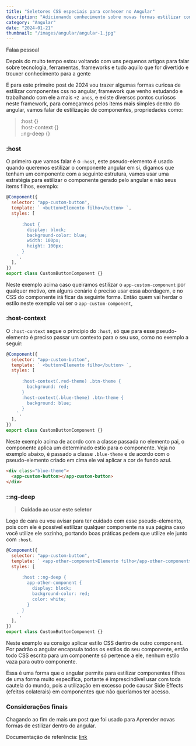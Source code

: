 ```yaml
---
title: "Seletores CSS especiais para conhecer no Angular"
description: "Adicionando conhecimento sobre novas formas estilizar componentes e Tags HTML no Angular, vamos falar sobre os seletores :host, :host-context e ::ng-deep"
category: "Angular"
date: "2024-01-21"
thumbnail: "/images/angular/angular-1.jpg"
---
```


Falaa pessoal

Depois do muito tempo estou voltando com uns pequenos artigos para falar sobre tecnologia, ferramentas, frameworks e tudo aquilo que for divertido e trouxer conhecimento para a gente

E para este primeiro post de 2024 vou trazer algumas formas curiosa de estilizar componentes css no angular, framework que venho estudando e trabalhando com ele a mais `+2 anos`, e existe diversos pontos curiosos neste framework, para começarmos pelos items mais simples dentro do angular, vamos falar de estilização de componentes, propriedades como:

> :host {} <br>
> :host-context {} <br>
> ::ng-deep {} <br>

### :host

O primeiro que vamos falar é o `:host`, este pseudo-elemento é usado quando queremos estilizar o componente angular em si, digamos que tenham um componente com a seguinte estrutura, vamos usar uma estratégia para estilizar o componente gerado pelo angular e não seus items filhos, exemplo:

```js
@Component({
  selector: "app-custom-button",
  template: ` <button>Elemento filho</button> `,
  styles: [
    `
      :host {
        display: block;
        background-color: blue;
        width: 100px;
        height: 100px;
      }
    `,
  ],
})
export class CustomButtonComponent {}
```

Neste exemplo acima caso queiramos estilizar o `app-custom-component` por qualquer motivo, em alguns cenário é preciso usar essa abordagem, e no CSS do componente irá ficar da seguinte forma. Então quem vai herdar o estilo neste exemplo vai ser o `app-custom-component`,

### :host-context

O `:host-context` segue o principio do `:host`, só que para esse pseudo-elemento é preciso passar um contexto para o seu uso, como no exemplo a seguir:

```js
@Component({
  selector: "app-custom-button",
  template: ` <button>Elemento filho</button> `,
  styles: [
    `
      :host-context(.red-theme) .btn-theme {
        background: red;
      }
      :host-context(.blue-theme) .btn-theme {
        background: blue;
      }
    `,
  ],
})
export class CustomButtonComponent {}
```

Neste exemplo acima de acordo com a classe passada no elemento pai, o componente aplica um determinado estio para o componente. Veja no exemplo abaixo, é passado a classe `.blue-theme` e de acordo com o pseudo-elemento criado em cima ele vai aplicar a cor de fundo azul.

```html
<div class="blue-theme">
  <app-custom-button></app-custom-button>
</div>
```

### ::ng-deep

> <strong>Cuidado ao usar este seletor</strong>

Logo de cara eu vou avisar para ter cuidado com esse pseudo-elemento, pois com ele é possível estilizar qualquer componente na sua página caso você utilize ele sozinho, portando boas práticas pedem que utilize ele junto com `:host`.

```js
@Component({
  selector: "app-custom-button",
  template: ` <app-other-component>Elemento filho</app-other-component> `,
  styles: [
    `
      :host ::ng-deep {
        app-other-component {
          display: block;
          background-color: red;
          color: white;
        }
      }
    `,
  ],
})
export class CustomButtonComponent {}
```

Neste exemplo eu consigo aplicar estilo CSS dentro de outro component. Por padrão o angular encapsula todos os estilos do seu componente, então todo CSS escrito para um componente só pertence a ele, nenhum estilo vaza para outro componente.

Essa é uma forma que o angular permite para estilizar componentes filhos de uma forma muito especifica, portante é imprescindível usar com toda cautela do mundo, pois a utilização em excesso pode causar Side Effects (efeitos colaterais) em componentes que não queríamos ter acesso.

### Considerações finais

Chagando ao fim de mais um post que foi usado para Aprender novas formas de estilizar dentro do angular.

Documentação de referência: [link](https://angular.io/guide/component-styles)
